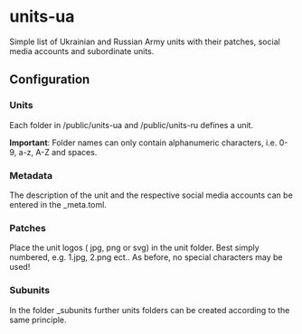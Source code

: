 # units-ua

Simple list of Ukrainian and Russian Army units with their patches, social media accounts and subordinate units.

## Configuration

### Units

Each folder in /public/units-ua and /public/units-ru defines a unit.

**Important**: Folder names can only contain alphanumeric characters, i.e. 0-9, a-z, A-Z and spaces.

### Metadata

The description of the unit and the respective social media accounts can be entered in the _meta.toml.

### Patches

Place the unit logos ( jpg, png or svg) in the unit folder. Best simply numbered, e.g. 1.jpg, 2.png ect.. As before, no special characters may be used!

### Subunits

In the folder _subunits further units folders can be created according to the same principle.